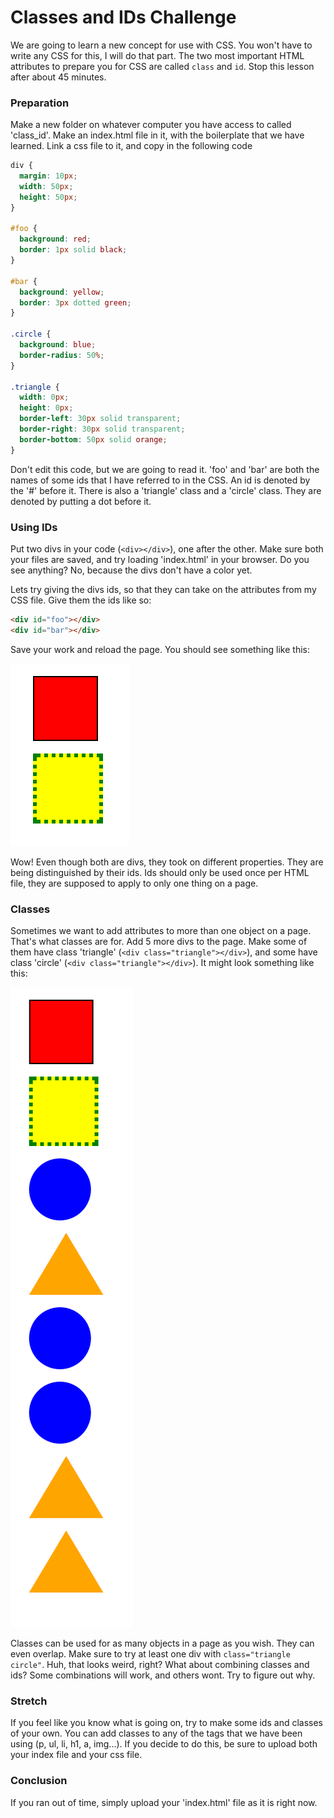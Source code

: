 # Classes and IDs Challenge

We are going to learn a new concept for use with CSS. You won't have to write any CSS for this, I will do that part. The two most important HTML attributes to prepare you for CSS are called `class` and `id`. Stop this lesson after about 45 minutes.

### Preparation

Make a new folder on whatever computer you have access to called 'class_id'. Make an index.html file in it, with the boilerplate that we have learned. Link a css file to it, and copy in the following code

```css
div {
  margin: 10px;
  width: 50px;
  height: 50px;
}

#foo {
  background: red;
  border: 1px solid black;
}

#bar {
  background: yellow;
  border: 3px dotted green;
}

.circle {
  background: blue;
  border-radius: 50%;
}

.triangle {
  width: 0px;
  height: 0px;
  border-left: 30px solid transparent;
  border-right: 30px solid transparent;
  border-bottom: 50px solid orange;
}
```

Don't edit this code, but we are going to read it. 'foo' and 'bar' are both the names of some ids that I have referred to in the CSS. An id is denoted by the '#' before it. There is also a 'triangle' class and a 'circle' class. They are denoted by putting a dot before it.

### Using IDs

Put two divs in your code (`<div></div>`), one after the other. Make sure both your files are saved, and try loading 'index.html' in your browser. Do you see anything? No, because the divs don't have a color yet.

Lets try giving the divs ids, so that they can take on the attributes from my CSS file. Give them the ids like so:

```html
<div id="foo"></div>
<div id="bar"></div>
```

Save your work and reload the page. You should see something like this:

![FooBar](../imgs/foobar.png)

Wow! Even though both are divs, they took on different properties. They are being distinguished by their ids. Ids should only be used once per HTML file, they are supposed to apply to only one thing on a page.

### Classes

Sometimes we want to add attributes to more than one object on a page. That's what classes are for. Add 5 more divs to the page. Make some of them have class 'triangle' (`<div class="triangle"></div>`), and some have class 'circle' (`<div class="triangle"></div>`). It might look something like this:

![FooBar2](../imgs/foobar2.png)

Classes can be used for as many objects in a page as you wish. They can even overlap. Make sure to try at least one div with `class="triangle circle"`. Huh, that looks weird, right? What about combining classes and ids? Some combinations will work, and others wont. Try to figure out why.

### Stretch

If you feel like you know what is going on, try to make some ids and classes of your own. You can add classes to any of the tags that we have been using (p, ul, li, h1, a, img...). If you decide to do this, be sure to upload both your index file and your css file.

### Conclusion

If you ran out of time, simply upload your 'index.html' file as it is right now.
